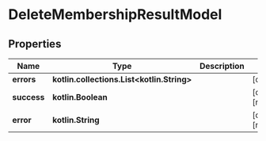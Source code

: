 
# DeleteMembershipResultModel

## Properties
Name | Type | Description | Notes
------------ | ------------- | ------------- | -------------
**errors** | **kotlin.collections.List&lt;kotlin.String&gt;** |  |  [optional]
**success** | **kotlin.Boolean** |  |  [optional] [readonly]
**error** | **kotlin.String** |  |  [optional] [readonly]



